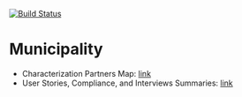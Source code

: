[![Build Status](https://travis-ci.com/Gizra/Municipality.svg?token=cc5rexEmBpJWPVqXvSs9&branch=master)](https://travis-ci.com/Gizra/Municipality)

# Municipality

* Characterization Partners Map: [link](https://www.google.com/maps/d/u/1/edit?hl=en&authuser=1&mid=12DmMA8g3o1_FqVMlqITQQVCbUDc&ll=32.03967029544769%2C35.11458200000004&z=8)
* User Stories, Compliance, and Interviews Summaries: [link](https://docs.google.com/a/gizra.com/spreadsheets/d/1Sk3rJ8HDl3yyoF1r346e2vWPv2pLPOVAFyuNyycBZZE/edit?usp=sharing)
